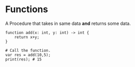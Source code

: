 # Functions

A Procedure that takes in same data __and__ returns some data.

```
function add(x: int, y: int) -> int {
    return x+y;
}

# Call the function.
var res = add(10,5);
print(res); # 15
```